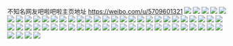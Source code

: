 不知名网友吧啦吧啦主页地址 https://weibo.com/u/5709601321 
![](https://wx4.sinaimg.cn/mw2000/006eoU7Tly1h7sd9pe4nkj31tq34bqv7.jpg) 
![](https://wx4.sinaimg.cn/mw2000/006eoU7Tly1h7sd9vqtkwj32022qv1l1.jpg) 
![](https://wx4.sinaimg.cn/mw2000/006eoU7Tly1h7sd9jmehij32c03401l3.jpg) 
![](https://wx4.sinaimg.cn/mw2000/006eoU7Tly1h7sd9x9yyzj31to2l1hdu.jpg) 
![](https://wx4.sinaimg.cn/mw2000/006eoU7Tly1h7pmrzov56j30s811nqg9.jpg) 
![](https://wx4.sinaimg.cn/mw2000/006eoU7Tly1h76dj39t2vj323234p1cx.jpg) 
![](https://wx4.sinaimg.cn/mw2000/006eoU7Tly1h76dizq4c4j31zd2zp1cw.jpg) 
![](https://wx4.sinaimg.cn/mw2000/006eoU7Tly1h76dj6umx4j335s26galk.jpg) 
![](https://wx4.sinaimg.cn/mw2000/006eoU7Tly1h6zas9askmj32c034119q.jpg) 
![](https://wx4.sinaimg.cn/mw2000/006eoU7Tly1h6zasay0gbj32823401ky.jpg) 
![](https://wx4.sinaimg.cn/mw2000/006eoU7Tly1h6zas6irdej32c03404qp.jpg) 
![](https://wx4.sinaimg.cn/mw2000/006eoU7Tly1h6zasezrjuj32by2qbkjn.jpg) 
![](https://wx4.sinaimg.cn/mw2000/006eoU7Tly1h6zasgijzwj33402c04qs.jpg) 
![](https://wx4.sinaimg.cn/mw2000/006eoU7Tly1h6zasi0sh5j32c03401kz.jpg) 
![](https://wx4.sinaimg.cn/mw2000/006eoU7Tly1h6zasdg2gij32dr36ch4s.jpg) 
![](https://wx4.sinaimg.cn/mw2000/006eoU7Tly1h6zass1vjfj33402c0b2a.jpg) 
![](https://wx4.sinaimg.cn/mw2000/006eoU7Tly1h6uq7kg935j323635sdpo.jpg) 
![](https://wx4.sinaimg.cn/mw2000/006eoU7Tly1h6uq7hqlq8j321o35s7ha.jpg) 
![](https://wx4.sinaimg.cn/mw2000/006eoU7Tly1h6uq8s51b5j31ro1tm7wj.jpg) 
![](https://wx4.sinaimg.cn/mw2000/006eoU7Tly1h6uq8w458aj33402c0qol.jpg) 
![](https://wx4.sinaimg.cn/mw2000/006eoU7Tly1h6izglcki8j32kh2c0qv6.jpg) 
![](https://wx4.sinaimg.cn/mw2000/006eoU7Tly1h61woa6ebnj32do3697k3.jpg) 
![](https://wx4.sinaimg.cn/mw2000/006eoU7Tly1h61wob6x20j32c0340qv6.jpg) 
![](https://wx4.sinaimg.cn/mw2000/006eoU7Tly1h61wo6uo0wj32c0340e81.jpg) 
![](https://wx4.sinaimg.cn/mw2000/006eoU7Tly1h61wp6cpjmj327034mk93.jpg) 
![](https://wx4.sinaimg.cn/mw2000/006eoU7Tly1h61wpa23axj3266351u0y.jpg) 
![](https://wx4.sinaimg.cn/mw2000/006eoU7Tly1h4utnbzpmrj31o0280u0y.jpg) 
![](https://wx4.sinaimg.cn/mw2000/006eoU7Tly1h4utvyf1omj32an1rfb2a.jpg) 
![](https://wx4.sinaimg.cn/mw2000/006eoU7Tly1h3eraqruiwj328k2wab2a.jpg) 
![](https://wx4.sinaimg.cn/mw2000/006eoU7Tly1h3erauhp26j31o0280x6p.jpg) 
![](https://wx4.sinaimg.cn/mw2000/006eoU7Tly1h35xab7op9j30u0138n4t.jpg) 
![](https://wx4.sinaimg.cn/mw2000/006eoU7Tly1h35x9h3dquj30u01hc162.jpg) 
![](https://wx4.sinaimg.cn/mw2000/006eoU7Tly1h2dux7puegj32c02c07wj.jpg) 
![](https://wx4.sinaimg.cn/mw2000/006eoU7Tly1h2dux56z42j31401hcqn8.jpg) 
![](https://wx4.sinaimg.cn/mw2000/006eoU7Tly1h24d2o2t14j32402tce82.jpg) 
![](https://wx4.sinaimg.cn/mw2000/006eoU7Tly1h24d2u7xtlj32pq1y6hdt.jpg) 
![](https://wx4.sinaimg.cn/mw2000/006eoU7Tly1h21yzb2gd0j30qo0ia75b.jpg) 
![](https://wx4.sinaimg.cn/mw2000/006eoU7Tly1h1wbah6j8rj31400u0teu.jpg) 
![](https://wx4.sinaimg.cn/mw2000/006eoU7Tly1h1s6e7barwj32402tc7tt.jpg) 
![](https://wx4.sinaimg.cn/mw2000/006eoU7Tly1h17u4a5hboj30o80k5jz0.jpg) 
![](https://wx4.sinaimg.cn/mw2000/006eoU7Tly1h0kwp7gw3wj30u00rfwir.jpg) 
![](https://wx4.sinaimg.cn/mw2000/006eoU7Tly1h0kwlrnto9j31hc0u0jxt.jpg) 
![](https://wx4.sinaimg.cn/mw2000/006eoU7Tly1h05z85dlp2j30qo0yq0ud.jpg) 
![](https://wx4.sinaimg.cn/mw2000/006eoU7Tly1h05zbr3hbjj31hc2021kx.jpg) 
![](https://wx4.sinaimg.cn/mw2000/006eoU7Tly1gzy67g611rj30u0140q9u.jpg) 
![](https://wx4.sinaimg.cn/mw2000/006eoU7Tly1gw52cje4bgj30u01dak2d.jpg) 
![](https://wx4.sinaimg.cn/mw2000/006eoU7Tly1gw52cjuacbj30yi1pc7qu.jpg) 
![](https://wx4.sinaimg.cn/mw2000/006eoU7Tly1gw52ck8q2xj30tv0kc78s.jpg) 
![](https://wx4.sinaimg.cn/mw2000/006eoU7Tly1gw0289qtvfj30od09vacc.jpg) 
![](https://wx4.sinaimg.cn/mw2000/006eoU7Tly1gvkrhqm20dj60u00nijwz02.jpg) 
![](https://wx4.sinaimg.cn/mw2000/006eoU7Tly1gvkrhsk8lcj60u010q11g02.jpg) 
![](https://wx4.sinaimg.cn/mw2000/006eoU7Tly1ghsi7f0lfaj30u0140grb.jpg) 
![](https://wx4.sinaimg.cn/mw2000/006eoU7Tly1ghsi7nd0y8j31vx16i7ob.jpg) 
![](https://wx4.sinaimg.cn/mw2000/006eoU7Tly1gh1r920apfj30u0152jth.jpg) 
![](https://wx4.sinaimg.cn/mw2000/006eoU7Tly1ggm5nbi3ocj314e1ehx1s.jpg) 
![](https://wx4.sinaimg.cn/mw2000/006eoU7Tly1ggm5nc82s3j30y41f2wqa.jpg) 
![](https://wx4.sinaimg.cn/mw2000/006eoU7Tly1gewwkq5ok8j30u00u074v.jpg) 
![](https://wx4.sinaimg.cn/mw2000/006eoU7Tly1gepnwbnagxj32tc2404qp.jpg) 
![](https://wx4.sinaimg.cn/mw2000/006eoU7Tly1gape04iqhej33k02o0npe.jpg) 
